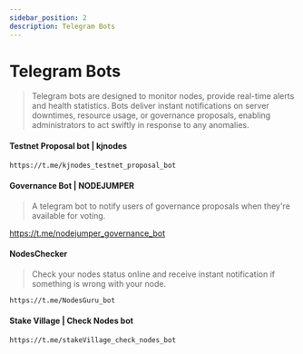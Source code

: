 ```yaml
---
sidebar_position: 2
description: Telegram Bots 
---
```


# Telegram Bots

> Telegram bots are designed to monitor nodes, provide real-time alerts and health statistics. Bots deliver instant notifications on server downtimes, resource usage, or governance proposals, enabling administrators to act swiftly in response to any anomalies.

#### Testnet Proposal bot | kjnodes
>
```bash
https://t.me/kjnodes_testnet_proposal_bot
```

#### Governance Bot | NODEJUMPER

> A telegram bot to notify users of governance proposals when they're available for voting.

https://t.me/nodejumper_governance_bot


#### NodesChecker

> Check your nodes status online and receive instant notification if something is wrong with your node.
```bash
https://t.me/NodesGuru_bot
```

#### Stake Village | Check Nodes bot
```bash
https://t.me/stakeVillage_check_nodes_bot
```
